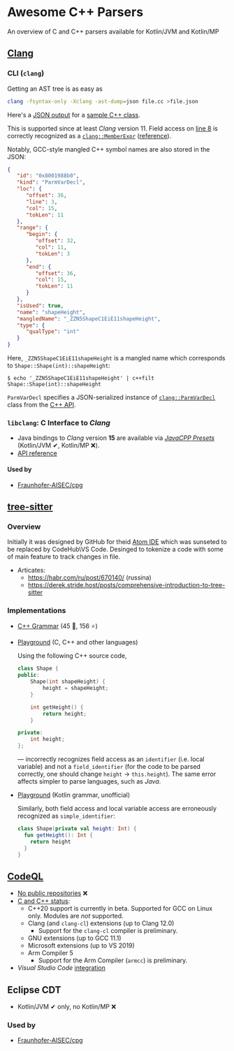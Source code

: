 # Awesome C++ Parsers
An overview of C and C++ parsers available for Kotlin/JVM and Kotlin/MP

## [Clang](https://clang.llvm.org)

### CLI (`clang`)

Getting an AST tree is as easy as

```bash
clang -fsyntax-only -Xclang -ast-dump=json file.cc >file.json
```

Here's a [JSON output](Shape.json) for a [sample C++ class](Shape.cc).

This is supported since at least _Clang_ version 11. Field access on
[line 8](Shape.cc#L8) is correctly recognized as a [`clang::MemberExpr`](Shape.json#L554)
([reference](https://clang.llvm.org/doxygen/classclang_1_1MemberExpr.html)).

Notably, GCC-style mangled C++ symbol names are also stored in the JSON:

```json
{
   "id": "0x8001988b0",
   "kind": "ParmVarDecl",
   "loc": {
      "offset": 36,
      "line": 3,
      "col": 15,
      "tokLen": 11
   },
   "range": {
      "begin": {
         "offset": 32,
         "col": 11,
         "tokLen": 3
      },
      "end": {
         "offset": 36,
         "col": 15,
         "tokLen": 11
      }
   },
   "isUsed": true,
   "name": "shapeHeight",
   "mangledName": "_ZZN5ShapeC1EiE11shapeHeight",
   "type": {
      "qualType": "int"
   }
}
```

Here, `_ZZN5ShapeC1EiE11shapeHeight` is a mangled name which corresponds to
`Shape::Shape(int)::shapeHeight`:

```console
$ echo '_ZZN5ShapeC1EiE11shapeHeight' | c++filt
Shape::Shape(int)::shapeHeight
```

`ParmVarDecl` specifies a JSON-serialized instance of
[`clang::ParmVarDecl`](https://clang.llvm.org/doxygen/classclang_1_1ParmVarDecl.html)
class from the [C++ API](https://clang.llvm.org/doxygen/namespaceclang.html).

### `libclang`: C Interface to _Clang_

 * Java bindings to _Clang_ version **15** are available via
   [_JavaCPP Presets_](https://github.com/bytedeco/javacpp-presets/tree/master/llvm) (Kotlin/JVM ✔, Kotlin/MP ❌).
 * [API reference](https://clang.llvm.org/doxygen/group__CINDEX.html)

#### Used by

 * [Fraunhofer-AISEC/cpg](https://github.com/Fraunhofer-AISEC/cpg)

## [tree-sitter](https://github.com/tree-sitter/tree-sitter)

### Overview
Initially it was designed by GitHub for theid [Atom IDE](https://github.com/atom/) which was sunseted to be replaced by CodeHub\VS Code.
Desinged to tokenize a code with some of main feature to track changes in file.

 * Articates:
   - https://habr.com/ru/post/670140/ (russina)
   - https://derek.stride.host/posts/comprehensive-introduction-to-tree-sitter

### Implementations
 * [C++ Grammar](https://github.com/tree-sitter/tree-sitter-cpp) (45 🍴, 156 ⭐)
 * [Playground](https://tree-sitter.github.io/tree-sitter/playground) (C, C++ and other languages)
 
   Using the following C++ source code,
   ```cxx
   class Shape {
   public:
       Shape(int shapeHeight) {
           height = shapeHeight;
       }

       int getHeight() {
           return height;
       }

   private:
       int height;
   };
   ```
   &mdash; incorrectly recognizes field access as an `identifier` (i.e. local variable) and not a `field_identifier` (for the code to be parsed correctly, one should change `height` &rarr; `this.height`). The same error affects simpler to parse languages, such as _Java_.
 * [Playground](https://fwcd.dev/tree-sitter-kotlin/) (Kotlin grammar, unofficial)

   Similarly, both field access and local variable access are erroneously recognized as `simple_identifier`:
   ```kotlin
   class Shape(private val height: Int) {
     fun getHeight(): Int {
       return height
     }
   }
   ```
## [CodeQL](https://codeql.github.com)
 * [No public repositories](https://github.com/codeql) ❌
 * [C and C++ status](https://codeql.github.com/docs/codeql-overview/supported-languages-and-frameworks):
   * C++20 support is currently in beta. Supported for GCC on Linux only. Modules are _not_ supported.
   * Clang (and `clang-cl`) extensions (up to Clang 12.0)
     * Support for the `clang-cl` compiler is preliminary.
   * GNU extensions (up to GCC 11.1)
   * Microsoft extensions (up to VS 2019)
   * Arm Compiler 5
     * Support for the Arm Compiler (`armcc`) is preliminary.
 * _Visual Studio Code_ [integration](https://codeql.github.com/docs/codeql-for-visual-studio-code/)

## Eclipse CDT

 * Kotlin/JVM ✔ only, no Kotlin/MP ❌

### Used by

* [Fraunhofer-AISEC/cpg](https://github.com/Fraunhofer-AISEC/cpg)
